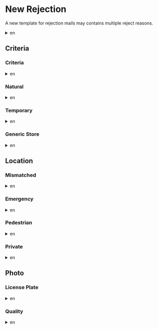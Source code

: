 # New Rejection

A new template for rejection mails may contains multiple reject reasons.

<details><summary>en</summary>
<p>

```
Subject: [Trainer <TRAINER-NAME>: Your PokéStop Nomination Is Ineligible]
----------

Hi Trainer,

Thank you for nominating <NOMINATION-TITLE> on <CONFIRMATION-DATE>. Upon review by the Niantic community of players, we regret to inform you that this nomination is ineligible.

This nomination has been rejected due to the following reason(s):
<REJECT-REASONS>

Changes to the results of the community review are not possible. If, however, you believe your nomination should be eligible, please review the Help Center Article “What makes a high-quality PokéStop?”, and feel free to revise the title, description, location, and/or photo when you submit a new nomination. Thank you for your hard work, Trainer!

– The Pokémon GO Team

<NOMINATION-TITLE>
<NOMINATION-DESCRIPTION>

<PHOTO-URL>

Nomination ID: <NOMINATION-ID>
```

</p>
</details>

## Criteria 
### Criteria
<details><summary>en</summary>
<p>

```
Nomination does not meet acceptance criteria
```

</p>
</details>

### Natural
<details><summary>en</summary>
<p>

```
Nomination appears to be a natural feature (waterfall, mountian, lake, etc.) that is not connected to a man-made object
```

</p>
</details>

### Temporary
<details><summary>en</summary>
<p>

```
Nomination does not appear to be permanent or appears to be a seasonal display that is only put up during certain times of the year
```

</p>
</details>

### Generic Store
<details><summary>en</summary>
<p>

```
The real-world location of the nomination appears to represent a generic store or restaurant
```

</p>
</details>

## Location
### Mismatched
<details><summary>en</summary>
<p>

```
Insufficient evidence that the nomination accurately reflects the submitted real-world location based on comparison of the submitted photo and map views
```

</p>
</details>

### Emergency
<details><summary>en</summary>
<p>

```
The real-world location of the nomination appears to obstruct the driveway of emergency services or may interfere with the operations of fire stations, police stations, hospitals, military bases, industrial sites, power plants, or air traffic control towers
```

</p>
</details>

### Pedestrian
<details><summary>en</summary>
<p>

```
The real-world location of the nomination could not be confirmed to have an acceptable pedestrian pathway leading up to it
```

</p>
</details>

### Private
<details><summary>en</summary>
<p>

```
The real-word location of the nomination appears to be on private residential property or farm
```

</p>
</details>

## Photo
### License Plate
<details><summary>en</summary>
<p>

```
Photo appears to include a recognizable license plate
```

</p>
</details>

### Quality
<details><summary>en</summary>
<p>

```
Photo is low quality (e.g., pitch black/blurry photos or photos taken from a car)
```

</p>
</details>
